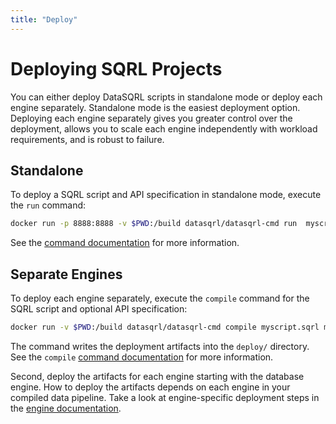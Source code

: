 ```yaml
---
title: "Deploy"
---
```


# Deploying SQRL Projects

You can either deploy DataSQRL scripts in standalone mode or deploy each engine separately. Standalone mode is the easiest deployment option. Deploying each engine separately gives you greater control over the deployment, allows you to scale each engine independently with workload requirements, and is robust to failure.

## Standalone

To deploy a SQRL script and API specification in standalone mode, execute the `run` command:

```bash
docker run -p 8888:8888 -v $PWD:/build datasqrl/datasqrl-cmd run  myscript.sqrl myapischema.graphqls
```

See the [command documentation](../../command#run) for more information.


## Separate Engines

To deploy each engine separately, execute the `compile` command for the SQRL script and optional API specification:

```bash
docker run -v $PWD:/build datasqrl/datasqrl-cmd compile myscript.sqrl myapischema.graphqls
```

The command writes the deployment artifacts into the `deploy/` directory. See the `compile` [command documentation](../../command#compile) for more information.

Second, deploy the artifacts for each engine starting with the database engine. How to deploy the artifacts depends on each engine in your compiled data pipeline. Take a look at engine-specific deployment steps in the [engine documentation](../../engines/overview).